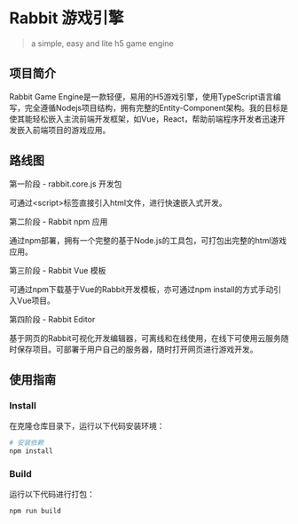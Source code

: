 # Rabbit 游戏引擎

> a simple, easy and lite h5 game engine
## 项目简介
Rabbit Game Engine是一款轻便，易用的H5游戏引擎，使用TypeScript语言编写，完全遵循Nodejs项目结构，拥有完整的Entity-Component架构。我的目标是使其能轻松嵌入主流前端开发框架，如Vue，React，帮助前端程序开发者迅速开发嵌入前端项目的游戏应用。
## 路线图

第一阶段 - rabbit.core.js 开发包

可通过\<script\>标签直接引入html文件，进行快速嵌入式开发。

第二阶段 - Rabbit npm 应用

通过npm部署，拥有一个完整的基于Node.js的工具包，可打包出完整的html游戏应用。

第三阶段 - Rabbit Vue 模板

可通过npm下载基于Vue的Rabbit开发模板，亦可通过npm install的方式手动引入Vue项目。

第四阶段 - Rabbit Editor

基于网页的Rabbit可视化开发编辑器，可离线和在线使用，在线下可使用云服务随时保存项目。可部署于用户自己的服务器，随时打开网页进行游戏开发。

## 使用指南
### Install

在克隆仓库目录下，运行以下代码安装环境：

```bash
# 安装依赖
npm install
```

### Build

运行以下代码进行打包：

```bash
npm run build
```